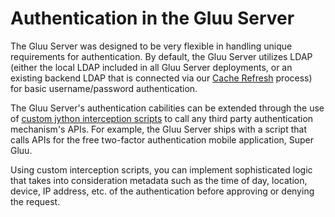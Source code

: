 # Authentication in the Gluu Server

The Gluu Server was designed to be very flexible in handling unique requirements for authentication. By default, the Gluu Server utilizes LDAP (either the local LDAP included in all Gluu Server deployments, or an existing backend LDAP that is connected via our [Cache Refresh](../cache-refresh/index.md) process) for basic username/password authentication. 

The Gluu Server's authentication cabilities can be extended through the use of [custom jython interception scripts](../customize/script.md/) to call any third party authentication mechanism's APIs. For example, the Gluu Server ships with a script that calls APIs for the free two-factor authentication mobile application, Super Gluu.  

Using custom interception scripts, you can implement sophisticated logic that takes into consideration metadata such as the time of day, location, device, IP address, etc. of the authentication before approving or denying the request. 


